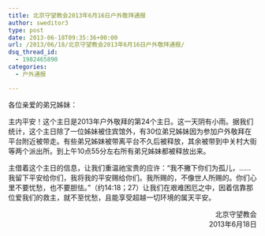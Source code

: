 ```yaml
---
title: 北京守望教会2013年6月16日户外敬拜通报
author: sweditor3
type: post
date: 2013-06-18T09:35:36+00:00
url: /2013/06/18/北京守望教会2013年6月16日户外敬拜通报/
dsq_thread_id:
  - 1982465890
categories:
  - 户外通报

---
```

各位亲爱的弟兄姊妹：

主内平安！这个主日是2013年户外敬拜的第24个主日。这一天阴有小雨。据我们统计，这个主日除了一位姊妹被住宾馆外，有30位弟兄姊妹因为参加户外敬拜在平台附近被带走。有些弟兄姊妹被带离平台不久后被释放，其余被带到中关村大街等两个派出所。到上午10点55分左右所有弟兄姊妹都被释放出来。

主借着这个主日的信息，让我们重温祂宝贵的应许：“我不撇下你们为孤儿，……我留下平安给你们，我将我的平安赐给你们。我所赐的，不像世人所赐的。你们心里不要忧愁，也不要胆怯。”（约14:18；27）让我们在艰难困厄之中，因着信靠那位爱我们的救主，就不至忧愁，且能享受超越一切环境的属天平安。

<p style="text-align: right;">
  北京守望教会<br /> 2013年6月18日
</p>